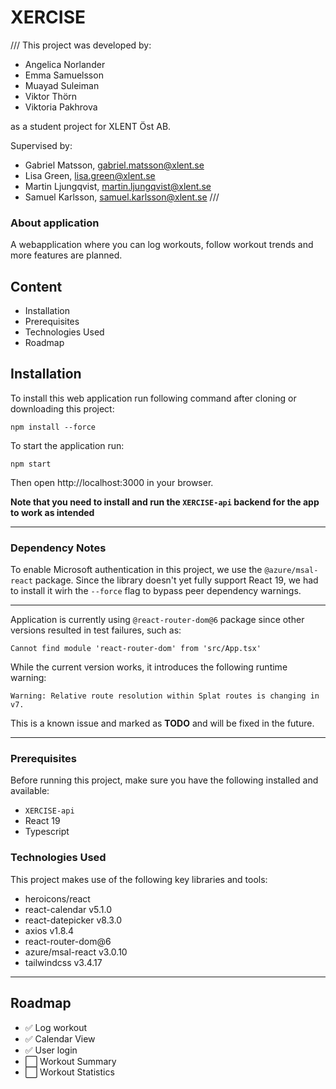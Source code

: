 # XERCISE

/// This project was developed by:

- Angelica Norlander
- Emma Samuelsson
- Muayad Suleiman
- Viktor Thörn
- Viktoria Pakhrova

as a student project for XLENT Öst AB.

Supervised by:

- Gabriel Matsson, gabriel.matsson@xlent.se
- Lisa Green, lisa.green@xlent.se
- Martin Ljungqvist, martin.ljungqvist@xlent.se
- Samuel Karlsson, samuel.karlsson@xlent.se ///

<!-- Short summary about application -->

### About application

A webapplication where you can log workouts, follow workout trends and more features are planned.

## Content

-   Installation
-   Prerequisites
-   Technologies Used
-   Roadmap

## Installation

<!-- How to install this application, including version-specific dependencies and the reasons for using older versions -->

To install this web application run following command after cloning or downloading this project:

```
npm install --force
```

To start the application run:

```
npm start
```

Then open http://localhost:3000 in your browser.

**Note that you need to install and run the `XERCISE-api` backend for the app to work as intended**

---

### Dependency Notes

To enable Microsoft authentication in this project, we use the `@azure/msal-react` package. Since the library doesn't yet fully support React 19, we had to install it wirh the `--force` flag to bypass peer dependency warnings.

---

Application is currently using `@react-router-dom@6` package since other versions resulted in test failures, such as:

```
Cannot find module 'react-router-dom' from 'src/App.tsx'
```

While the current version works, it introduces the following runtime warning:

```
Warning: Relative route resolution within Splat routes is changing in v7.
```

This is a known issue and marked as **TODO** and will be fixed in the future.

---

<!-- Packages and tools required to run the application -->

### Prerequisites

Before running this project, make sure you have the following installed and available:

-   `XERCISE-api`
-   React 19
-   Typescript

### Technologies Used

This project makes use of the following key libraries and tools:

-   heroicons/react
-   react-calendar v5.1.0
-   react-datepicker v8.3.0
-   axios v1.8.4
-   react-router-dom@6
-   azure/msal-react v3.0.10
-   tailwindcss v3.4.17

---

## Roadmap

-   ✅ Log workout
-   ✅ Calendar View
-   ✅ User login
-   ⬜ Workout Summary
-   ⬜ Workout Statistics

